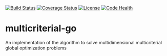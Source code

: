[![Build Status](https://travis-ci.org/sovrasov/multicriterial-go.svg?branch=master)](https://travis-ci.org/sovrasov/multicriterial-go)
[![Coverage Status](https://coveralls.io/repos/github/sovrasov/multicriterial-go/badge.svg?branch=master)](https://coveralls.io/github/sovrasov/multicriterial-go?branch=master)
[![License](https://img.shields.io/badge/license-%20MIT-blue.svg)](../master/LICENSE)
[![Code Health](https://landscape.io/github/sovrasov/multicriterial-go/master/landscape.svg?style=flat)](https://landscape.io/github/sovrasov/multicriterial-go/master)
# multicriterial-go
An implementation of the algorithm to solve multidimensional multicriterial global optimization problems

